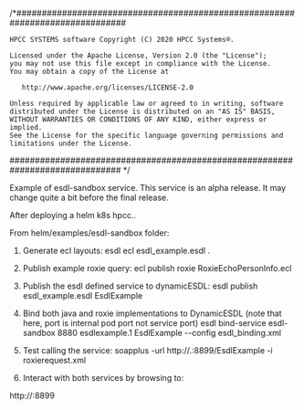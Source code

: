 /*##############################################################################

    HPCC SYSTEMS software Copyright (C) 2020 HPCC Systems®.

    Licensed under the Apache License, Version 2.0 (the "License");
    you may not use this file except in compliance with the License.
    You may obtain a copy of the License at

       http://www.apache.org/licenses/LICENSE-2.0

    Unless required by applicable law or agreed to in writing, software
    distributed under the License is distributed on an "AS IS" BASIS,
    WITHOUT WARRANTIES OR CONDITIONS OF ANY KIND, either express or implied.
    See the License for the specific language governing permissions and
    limitations under the License.
############################################################################## */

Example of esdl-sandbox service.  This service is an alpha release.  It may change quite a bit before the final release.

After deploying a helm k8s hpcc..

From helm/examples/esdl-sandbox folder:

1. Generate ecl layouts:
esdl ecl esdl_example.esdl .

2. Publish example roxie query:
ecl publish roxie RoxieEchoPersonInfo.ecl

3. Publish the esdl defined service to dynamicESDL:
esdl publish esdl_example.esdl EsdlExample

4. Bind both java and roxie implementations to DynamicESDL (note that here, port is internal pod port not service port)
esdl bind-service esdl-sandbox 8880 esdlexample.1 EsdlExample --config esdl_binding.xml

5. Test calling the service:
soapplus -url http://.:8899/EsdlExample -i roxierequest.xml

6. Interact with both services by browsing to:

http://<DynamicEsdlIP>:8899
